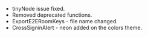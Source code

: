 - tinyNode issue fixed.
- Removed deprecated functions.
- ExportE2ERoomKeys - file name changed.
- CrossSigninAlert - neon added on the colors theme.
